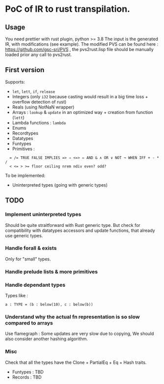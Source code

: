 PoC of IR to rust transpilation.
===

## Usage

You need prettier with rust plugin, python >= 3.8
The input is the generated IR, with modifications (see example). The modified PVS
can be found here : https://github.com/gsc-sri/PVS , the pvs2rust.lisp file should be manually loaded prior any call to pvs2rust. 

## First version

Supports:
 - `let`, `lett`, `if`, `release`
 - Integers (only `i32` because casting would result in a big time loss + overflow detection of rust)
 - Reals (using NotNaN wrapper)
 - Arrays : `lookup` & `update` in an optimized way + creation from function (`lett`)
 - Lambda functions : `lambda`
 - Enums
 - Recordtypes
 - Datatypes
 - Funtypes
 - Primitives : 
 ```PVS
   = /= TRUE FALSE IMPLIES => ⇒ <=> ⇔ AND & ∧ OR ∨ NOT ¬ WHEN IFF + - * /
   < <= > >= floor ceiling nrem ndiv even? odd? 
 ```

 To be implemented:
 - Uninterpreted types (going with generic types)

## TODO
### Implement uninterpreted types
Should be quite straitforward with Rust generic type. But check for compatibility with datatypes accessors and update functions, that already use generic types.

### Handle forall & exists
Only for "small" types.

### Handle prelude lists & more primitives


### Handle dependant types

Types like : 
```PVS
a : TYPE = (b : below(10), c : below(b))
```

### Understand why the actual fn representation is so slow compared to arrays

Use flamegraph : 
Some updates are very slow due to copying,
We should also consider another hashing algorithm.

### Misc

Check that all the types have the Clone + PartialEq + Eq + Hash traits.
 - Funtypes : TBD
 - Records : TBD